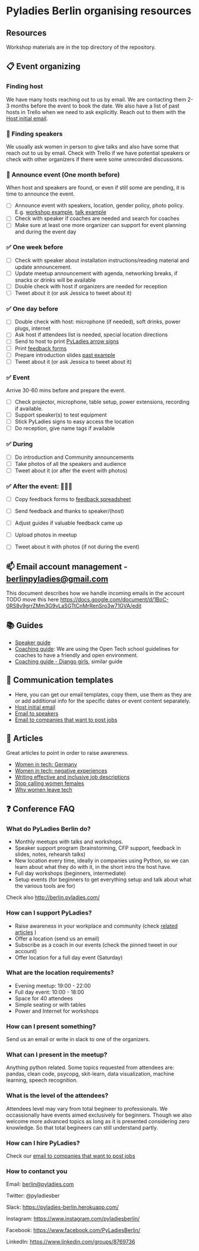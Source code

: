 # Pyladies Berlin organising resources


## Resources

Workshop materials are in the top directory of the repository.


## :clipboard: Event organizing

### Finding host
We have many hosts reaching out to us by email. We are contacting them 2-3 months before the event to book the date. We also have a list of past hosts in Trello when we need to ask explicitly. Reach out to them with the [Host initial email](host.md).

### :microphone: Finding speakers
We usually ask women in person to give talks and also have some that reach out to us by email. Check with Trello if we have potential speakers or check with other organizers if there were some unrecorded discussions.

### :mega: Announce event (One month before)
When host and speakers are found, or even if still some are pending, it is time to announce the event.

- [ ] Announce event with speakers, location, gender policy, photo policy. E.g. [workshop example](https://www.meetup.com/PyLadies-Berlin/events/258893777/), [talk example](https://www.meetup.com/PyLadies-Berlin/events/260312181/)
- [ ] Check with speaker if coaches are needed and search for coaches
- [ ] Make sure at least one more organizer can support for event planning and during the event day

### :white_check_mark: One week before

- [ ] Check with speaker about installation instructions/reading material and update announcement.
- [ ] Update meetup announcement with agenda, networking breaks, if snacks or drinks will be available
- [ ] Double check with host if organizers are needed for reception
- [ ] Tweet about it (or ask Jessica to tweet about it)

### :white_check_mark: One day before

- [ ] Double check with host: microphone (if needed), soft drinks, power plugs, internet
- [ ] Ask host if attendees list is needed, special location directions
- [ ] Send to host to print [PyLadies arrow signs](https://docs.google.com/presentation/d/1_SNnpaWBK3I74e4TWW4wudf6JMGBSYaq_90W2BiCiEk/edit?usp=sharing)
- [ ] Print [feedback forms](https://docs.google.com/document/d/1mYdS9KvE75-OFBZ3dcgpQtw6L6qbUNkTJBX40ei-PL0/edit)
- [ ] Prepare introduction slides [past example](https://docs.google.com/presentation/d/15ou4tBs845m10InGNDslNn5cYWlH-CHxDrlFF4kesNE/edit?usp=sharing)
- [ ] Tweet about it (or ask Jessica to tweet about it)

### :white_check_mark: Event

Arrive 30-60 mins before and prepare the event.

- [ ] Check projector, microphone, table setup, power extensions, recording if available.
- [ ] Support speaker(s) to test equipment
- [ ] Stick PyLadies signs to easy access the location
- [ ] Do reception, give name tags if available

### :white_check_mark: During

- [ ] Do introduction and Community announcements
- [ ] Take photos of all the speakers and audience
- [ ] Tweet about it (or after the event with photos)

### :white_check_mark: After the event: :tada::tada::tada:

- [ ] Copy feedback forms to [feedback spreadsheet](https://docs.google.com/spreadsheets/d/1cdjYqb1VnTwEfHTYpZrAaE-NtKBDrw-sO2QJLugXrJ8/edit#gid=1586328042)
- [ ] Send feedback and thanks to speaker/(host)
- [ ] Adjust guides if valuable feedback came up
- [ ] Upload photos in meetup
- [ ] Tweet about it with photos (if not during the event)


## :mailbox: Email account management -  berlinpyladies@gmail.com
This document describes how we handle incoming emails in the account
TODO move this here
https://docs.google.com/document/d/1BoC-0RS8v9grrZMm3G9vLaSGTtCnMrRenSro3w71GVA/edit


## :books: Guides

- [Speaker guide](speakers-guide.md)
- [Coaching guide](https://opentechschool.github.io/slides/presentations/coaching/): We are using the Open Tech school guidelines for coaches to have a friendly and open environment.
- [Coaching guide - Django girls](https://coach.djangogirls.org/tips/), similar guide

 ## :memo: Communication templates

- Here, you can get our email templates, copy them, use them as they are or add additional info for the specific dates or event content separately.
- [Host initial email](host.md)
- [Email to speakers](speakers-emails.md)
- [Email to companies that want to post jobs](email-for-job-advertisers.md)   

## :newspaper: Articles

Great articles to point in order to raise awareness.
- [Women in tech: Germany](http://blog.honeypot.io/women-in-tech-germany/)
- [Women in tech: negative experiences](https://bdtechtalks.com/2019/03/21/sustaining-women-in-technology-stem/)
- [Writing effective and inclusive job descriptions](https://medium.com/@meb_57007/writing-effective-and-inclusive-job-descriptions-ace2a302f30a)
- [Stop calling women females](https://www.buzzfeed.com/tracyclayton/stop-calling-women-females?utm_term=.ba9GR6nEx4&source=post_page---------------------------#.tfJvEZzlPb)
- [Why women leave tech](https://medium.com/tech-diversity-files/if-you-think-women-in-tech-is-just-a-pipeline-problem-you-haven-t-been-paying-attention-cb7a2073b996#.2xw2y2f1s)

## ❓ Conference FAQ

### What do PyLadies Berlin do?
  * Monthly meetups with talks and workshops. 
  * Speaker support program (brainstorming, CFP support, feedback in slides, notes, rehearsh talks)
  * New location every time, ideally in companies using Python, so we can learn about what they do with it, in the short intro the host have.
  * Full day workshops (beginners, intermediate)
  * Setup events (for beginners to get everything setup and talk about what the various tools are for)
  
  Check also http://berlin.pyladies.com/

 ### How can I support PyLadies?
   * Raise awareness in your workplace and community (check [related articles](#newspaper-articles) )
   * Offer a location (send us an email)
   * Subscribe as a coach in our events (check the pinned tweet in our account)
   * Offer location for a full day event (Saturday)
   
  ### What are the location requirements?
   * Evening meetup: 19:00 - 22:00
   * Full day event: 10:00 - 18:00
   * Space for 40 attendees
   * Simple seating or with tables
   * Power and Internet for workshops
    
  ### How can I present something?
   Send us an email or write in slack to one of the organizers. 
    
  ### What can I present in the meetup?
   Anything python related. Some topics requested from attendees are:
   pandas, clean code, psycopg, skit-learn, data visualization, machine learning, speech recognition.
   
  ### What is the level of the attendees?
   Attendees level may vary from total begineer to professionals. We occassionally have events aimed exclusively for beginners. Though we also welcome more advanced topics as long as it is presented considering zero knowledge. So that total begineers can still understand partly.

  ### How can I hire PyLadies?
   Check our [email to companies that want to post jobs](email-for-job-advertisers.md)   

 ### How to contanct you
 Email: berlin@pyladies.com
 
 Twitter: @pyladiesber
 
 Slack: https://pyladies-berlin.herokuapp.com/
 
 Instagram: https://www.instagram.com/pyladiesberlin/
 
 Facebook: https://www.facebook.com/PyLadiesBerlin/
 
 LinkedIn: https://www.linkedin.com/groups/8769736
